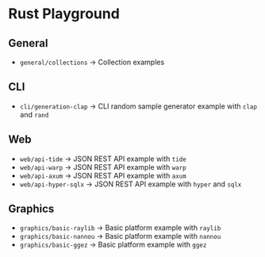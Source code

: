 # Rust Playground

## General

- `general/collections` -> Collection examples

## CLI

- `cli/generation-clap` -> CLI random sample generator example with `clap` and `rand`

## Web

- `web/api-tide` -> JSON REST API example with `tide`
- `web/api-warp` -> JSON REST API example with `warp`
- `web/api-axum` -> JSON REST API example with `axum`
- `web/api-hyper-sqlx` -> JSON REST API example with `hyper` and `sqlx`

## Graphics

- `graphics/basic-raylib` -> Basic platform example with `raylib`
- `graphics/basic-nannou` -> Basic platform example with `nannou`
- `graphics/basic-ggez` -> Basic platform example with `ggez`
